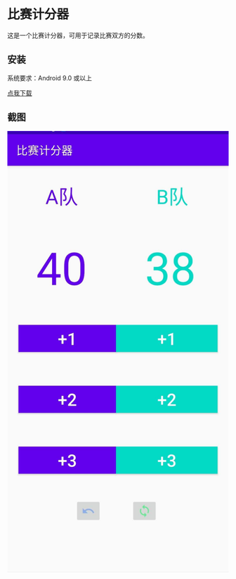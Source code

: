# 比赛计分器

这是一个比赛计分器，可用于记录比赛双方的分数。

## 安装

系统要求：Android 9.0 或以上

[点我下载](https://github.com/winnerwinter1998/Score/releases/download/1.0/app-debug.apk)

## 截图

![screenshot](./screenshot.jpg)